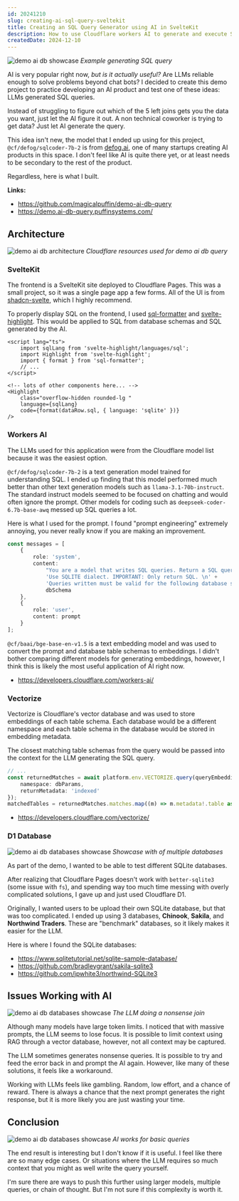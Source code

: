 ```yaml
---
id: 20241210
slug: creating-ai-sql-query-sveltekit
title: Creating an SQL Query Generator using AI in SvelteKit
description: How to use Cloudflare workers AI to generate and execute SQL queries in a SvelteKit app. Generate and retrieve data using a AI prompt.
createdDate: 2024-12-10
---
```

![demo ai db showcase](/static/content/images/blog/20241210/20241210_demo_ai_db_showcase.gif)
*Example generating SQL query*

AI is very popular right now, *but is it actually useful?* Are LLMs reliable enough to solve problems beyond chat bots? I decided to create this demo project to practice developing an AI product and test one of these ideas: LLMs generated SQL queries. 

Instead of struggling to figure out which of the 5 left joins gets you the data you want, just let the AI figure it out. A non technical coworker is trying to get data? Just let AI generate the query.

This idea isn't new, the model that I ended up using for this project, `@cf/defog/sqlcoder-7b-2` is from [defog.ai](https://defog.ai/), one of many startups creating AI products in this space. I don't feel like AI is quite there yet, or at least needs to be secondary to the rest of the product.

Regardless, here is what I built.

**Links:**
- https://github.com/magicalpuffin/demo-ai-db-query
- https://demo.ai-db-query.puffinsystems.com/
## Architecture


![demo ai db architecture](/static/content/images/blog/20241210/20241210_demo_ai_db_architecture.png)
*Cloudflare resources used for demo ai db query*

### SvelteKit

The frontend is a SvelteKit site deployed to Cloudflare Pages. This was a small project, so it was a single page app a few forms. All of the UI is from [shadcn-svelte](https://github.com/huntabyte/shadcn-svelte), which I highly recommend.

To properly display SQL on the frontend, I used [sql-formatter](https://github.com/sql-formatter-org/sql-formatter) and [svelte-highlight](https://github.com/metonym/svelte-highlight). This would be applied to SQL from database schemas and SQL generated by the AI. 

```svelte
<script lang="ts">
	import sqlLang from 'svelte-highlight/languages/sql';
	import Highlight from 'svelte-highlight';
	import { format } from 'sql-formatter';
	// ...
</script>

<!-- lots of other components here... -->
<Highlight
	class="overflow-hidden rounded-lg "
	language={sqlLang}
	code={format(dataRow.sql, { language: 'sqlite' })}
/>
```

### Workers AI

The LLMs used for this application were from the Cloudflare model list because it was the easiest option.

`@cf/defog/sqlcoder-7b-2` is a text generation model trained for understanding SQL. I ended up finding that this model performed much better than other text generation models  such as `llama-3.1-70b-instruct`. The standard instruct models seemed to be focused on chatting and would often ignore the prompt. Other models for coding such as `deepseek-coder-6.7b-base-awq` messed up SQL queries a lot.

Here is what I used for the prompt. I found "prompt engineering" extremely annoying, you never really know if you are making an improvement.

```ts
const messages = [
	{
		role: 'system',
		content:
			"You are a model that writes SQL queries. Return a SQL query which meets the user's request.\n" +
			'Use SQLITE dialect. IMPORTANT: Only return SQL. \n' +
			'Queries written must be valid for the following database schema: \n' +
			dbSchema
	},
	{
		role: 'user',
		content: prompt
	}
];
```

`@cf/baai/bge-base-en-v1.5` is a text embedding model and was used to convert the prompt and database table schemas to embeddings. I didn't bother comparing different models for generating embeddings, however, I think this is likely the most useful application of AI right now.

- https://developers.cloudflare.com/workers-ai/

### Vectorize

Vectorize is Cloudflare's vector database and was used to store embeddings of each table schema. Each database would be a different namespace and each table schema in the database would be stored in embedding metadata. 

The closest matching table schemas from the query would be passed into the context for the LLM generating the SQL query.

```ts
// ...
const returnedMatches = await platform.env.VECTORIZE.query(queryEmbedding.data[0], {
	namespace: dbParams,
	returnMetadata: 'indexed'
});
matchedTables = returnedMatches.matches.map((m) => m.metadata!.table as string);
```

- https://developers.cloudflare.com/vectorize/


### D1 Database

![demo ai db databases showcase](/static/content/images/blog/20241210/20241210_demo_ai_db_databases_showcase.gif)
*Showcase with of multiple databases*

As part of the demo, I wanted to be able to test different SQLite databases.

After realizing that Cloudflare Pages doesn't work with `better-sqlite3` (some issue with `fs`), and spending way too much time messing with overly complicated solutions, I gave up and just used Cloudflare D1.

Originally, I wanted users to be upload their own SQLite database, but that was too complicated. I ended up using 3 databases, **Chinook**, **Sakila**, and **Northwind Traders**. These are "benchmark" databases, so it likely makes it easier for the LLM.

Here is where I found the SQLite databases:
- https://www.sqlitetutorial.net/sqlite-sample-database/
- https://github.com/bradleygrant/sakila-sqlite3
- https://github.com/jpwhite3/northwind-SQLite3

## Issues Working with AI

![demo ai db databases showcase](/static/content/images/blog/20241210/20241210_ai_doing_weird_stuff.png)
*The LLM doing a nonsense join*

Although many models have large token limits. I noticed that with massive prompts, the LLM seems to lose focus. It is possible to limit context using RAG through a vector database, however, not all context may be captured. 

The LLM sometimes generates nonsense queries. It is possible to try and feed the error back in and prompt the AI again. However, like many of these solutions, it feels like a workaround.

Working with LLMs feels like gambling. Random, low effort, and a chance of reward. There is always a chance that the next prompt generates the right response, but it is more likely you are just wasting your time.

## Conclusion

![demo ai db databases showcase](/static/content/images/blog/20241210/20241210_ai_working.png)
*AI works for basic queries*

The end result is interesting but I don't know if it is useful. I feel like there are so many edge cases. Or situations where the LLM requires so much context that you might as well write the query yourself.

I'm sure there are ways to push this further using larger models, multiple queries, or chain of thought. But I'm not sure if this complexity is worth it.
